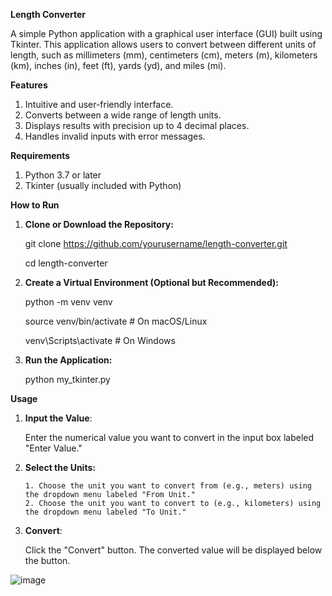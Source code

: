 **Length Converter**

A simple Python application with a graphical user interface (GUI) built using Tkinter. This application allows users to convert between different units of length, such as millimeters (mm), centimeters (cm), meters (m), kilometers (km), inches (in), feet (ft), yards (yd), and miles (mi).

**Features**
1. Intuitive and user-friendly interface.
2. Converts between a wide range of length units.
3. Displays results with precision up to 4 decimal places.
4. Handles invalid inputs with error messages.

**Requirements**
1. Python 3.7 or later
2. Tkinter (usually included with Python)
   
**How to Run**
1. **Clone or Download the Repository:**
   
    git clone https://github.com/yourusername/length-converter.git

    cd length-converter

2. **Create a Virtual Environment (Optional but Recommended):**

    python -m venv venv

    source venv/bin/activate             # On macOS/Linux

    venv\Scripts\activate                 # On Windows

3. **Run the Application:**
   
      python my_tkinter.py

**Usage**
1. **Input the Value**:

    Enter the numerical value you want to convert in the input box labeled "Enter Value."

2. **Select the Units:**

       1. Choose the unit you want to convert from (e.g., meters) using the dropdown menu labeled "From Unit."
       2. Choose the unit you want to convert to (e.g., kilometers) using the dropdown menu labeled "To Unit."
   
4. **Convert**:
   
     Click the "Convert" button. The converted value will be displayed below the button.
   
![image](https://github.com/user-attachments/assets/e6ad9d67-8e08-43e5-914e-71f21c5f6e6d)

